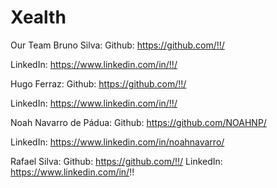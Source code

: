 # Xealth


Our Team
Bruno Silva:
Github: https://github.com/!!/

LinkedIn: https://www.linkedin.com/in/!!/

Hugo Ferraz:
Github: https://github.com/!!/

LinkedIn: https://www.linkedin.com/in/!!/

Noah Navarro de Pádua:
Github: https://github.com/NOAHNP/

LinkedIn: https://www.linkedin.com/in/noahnavarro/

Rafael Silva:
Github: https://github.com/!!/
LinkedIn: https://www.linkedin.com/in/!!
